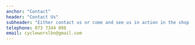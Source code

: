 ```yaml
---
anchor: "Contact"
header: "Contact Us"
subheader: "Either contact us or come and see us in action in the shop!"
telephone: 073 7344 098
email: cycleworxlbn@gmail.com
---
```

